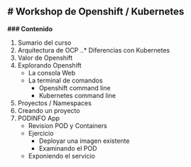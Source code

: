 **# Workshop de Openshift / Kubernetes**
----

**### Contenido**

1. Sumario del curso
2. Arquitectura de OCP
..* Diferencias con Kubernetes
3. Valor de Openshift
4. Explorando Openshift
	 * La consola Web
	 * La terminal de comandos
		 * Openshift command line
		 * Kubernetes command line
5. Proyectos / Namespaces
6. Creando un proyecto
7. PODINFO App
	* Revision POD y Containers
	* Ejercicio
		* Deployar una imagen existente
		* Examinando el POD
	* Exponiendo el servicio